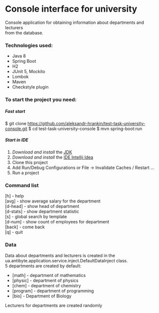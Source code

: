 # Console interface for university

Console application for obtaining information about departments and lecturers <br>
from the database.

### Technologies used:

+ Java 8
+ Spring Boot
+ H2
+ JUnit 5, Mockito
+ Lombok
+ Maven 
+ Checkstyle plugin

### To start the project you need: 

##### Fast start
$ git clone https://github.com/aleksandr-hrankin/test-task-university-console.git
$ cd test-task-university-console
$ mvn spring-boot:run

##### Start in IDE
1) *Download and install* the [JDK](https://www.oracle.com/java/technologies/javase-downloads.html, "Download JDK") <br>
2) *Download and install* the [IDE Intellij Idea](https://www.jetbrains.com/ru-ru/idea/download/#section=windows, "Download IDE") <br>
3) Clone this project
4) Add Run/Debug Configurations or File -> Invalidate Caches / Restart ...
4) Run a project

### Command list
[h] - help <br>
[avg] - show average salary for the department <br>
[d-head] - show head of department <br>
[d-stats] - show department statistic <br>
[s] - global search by template <br>
[d-num] - show count of employees for department <br>
[back] - come back <br>
[q] - quit <br>

### Data
Data about departments and lecturers is created in the ua.antibyte.application.service.inject.DefaultDataInject class. <br>
5 departments are created by default:
+ [math] - department of mathematics
+ [physic] - department of physics
+ [chem] - department of chemistry
+ [program] - department of programming
+ [bio] - Department of Biology

Lecturers for departments are created randomly
